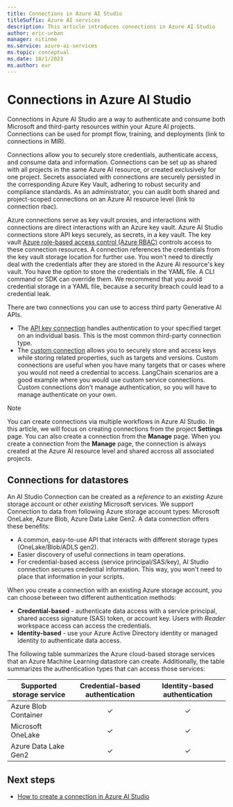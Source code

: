 ```yaml
---
title: Connections in Azure AI Studio
titleSuffix: Azure AI services
description: This article introduces connections in Azure AI Studio
author: eric-urban
manager: nitinme
ms.service: azure-ai-services
ms.topic: conceptual
ms.date: 10/1/2023
ms.author: eur
---
```


# Connections in Azure AI Studio

Connections in Azure AI Studio are a way to authenticate and consume both Microsoft and third-party resources within your Azure AI projects. Connections can be used for prompt flow, training, and deployments (link to connections in MIR).  

Connections allow you to securely store credentials, authenticate access, and consume data and information. Connections can be set up as shared with all projects in the same Azure AI resource, or created exclusively for one project. Secrets associated with connections are securely persisted in the corresponding Azure Key Vault, adhering to robust security and compliance standards. As an administrator, you can audit both shared and project-scoped connections on an Azure AI resource level (link to connection rbac). 

Azure connections serve as key vault proxies, and interactions with connections are direct interactions with an Azure key vault. Azure AI Studio connections store API keys securely, as secrets, in a key vault. The key vault [Azure role-based access control (Azure RBAC)](./rbac-ai-studio.md) controls access to these connection resources. A connection references the credentials from the key vault storage location for further use. You won't need to directly deal with the credentials after they are stored in the Azure AI resource's key vault. You have the option to store the credentials in the YAML file. A CLI command or SDK can override them. We recommend that you avoid credential storage in a YAML file, because a security breach could lead to a credential leak.  

There are two connections you can use to access third party Generative AI APIs. 
- The [API key connection](../how-to/connections-add.md?tabs=api-key#service-connection-types) handles authentication to your specified target on an individual basis. This is the most common third-party connection type.
- The [custom connection](../how-to/connections-add.md?tabs=api-key#service-connection-types) allows you to securely store and access keys while storing related properties, such as targets and versions. Custom connections are useful when you have many targets that or cases where you would not need a credential to access. LangChain scenarios are a good example where you would use custom service connections. Custom connections don't manage authentication, so you will have to manage authenticate on your own.

> [!NOTE]
> You can create connections via multiple workflows in Azure AI Studio. In this article, we will focus on creating connections from the project **Settings** page. You can also create a connection from the **Manage** page. When you create a connection from the **Manage** page, the connection is always created at the Azure AI resource level and shared accross all associated projects. 

## Connections for datastores

An AI Studio Connection can be created as a *reference* to an *existing* Azure storage account or other *existing* Microsoft services.
We support Connection to data from following Azure storage account types: Microsoft OneLake, Azure Blob, Azure Data Lake Gen2.
A data connection offers these benefits:

- A common, easy-to-use API that interacts with different storage types (OneLake/Blob/ADLS gen2).
- Easier discovery of useful connections in team operations.
- For credential-based access (service principal/SAS/key), AI Studio connection secures credential information. This way, you won't need to place that information in your scripts.

When you create a connection with an existing Azure storage account, you can choose between two different authentication methods:

- **Credential-based** - authenticate data access with a service principal, shared access signature (SAS) token, or account key. Users with *Reader* workspace access can access the credentials.
- **Identity-based** - use your Azure Active Directory identity or managed identity to authenticate data access.

The following table summarizes the Azure cloud-based storage services that an Azure Machine Learning datastore can create. Additionally, the table summarizes the authentication types that can access those services:

Supported storage service | Credential-based authentication | Identity-based authentication
|---|:----:|:---:|
Azure Blob Container| ✓ | ✓|
Microsoft OneLake| ✓ | ✓|
Azure Data Lake Gen2| ✓ | ✓|


## Next steps

- [How to create a connection in Azure AI Studio](../how-to/connections-add.md)
